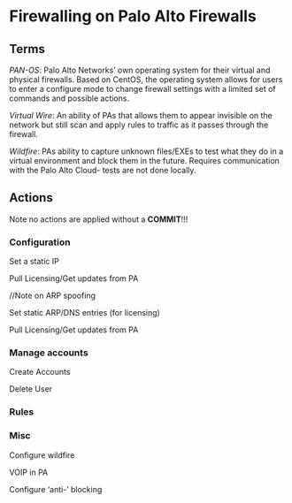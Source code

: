 # Firewalling on Palo Alto Firewalls
## Terms
*PAN-OS*: Palo Alto Networks’ own operating system for their virtual and physical firewalls.  Based on CentOS, the operating system allows for users to enter a configure mode to change firewall settings with a limited set of commands and possible actions.

*Virtual Wire*: An ability of PAs that allows them to appear invisible on the network but still scan and apply rules to traffic as it passes through the firewall.

*Wildfire*: PAs ability to capture unknown files/EXEs to test what they do in a virtual environment and block them in the future.  Requires communication with the Palo Alto Cloud- tests are not done locally.

## Actions
Note no actions are applied without a __COMMIT__!!!
### Configuration

Set a static IP

Pull Licensing/Get updates from PA

//Note on ARP spoofing

Set static ARP/DNS entries (for licensing)

Pull Licensing/Get updates from PA

### Manage accounts
Create Accounts

Delete User

### Rules

### Misc

Configure wildfire

VOIP in PA

Configure ‘anti-’ blocking
